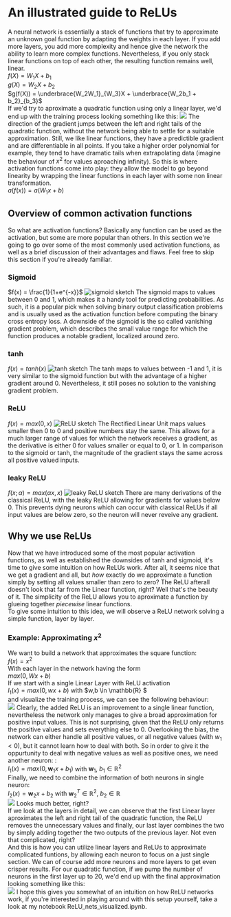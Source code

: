 # An illustrated guide to ReLUs
A neural network is essentially a stack of functions that try to approximate an unknown goal function by adapting the weights in each layer. If you add more layers, you add more complexity and hence give the network the ability to learn more complex functions. Nevertheless, if you only stack linear functions on top of each other, the resulting function remains well, linear.\
$f(X) = W_1X + b_1$\
$g(X) = W_2X + b_2$\
$g(f(X)) = \underbrace{W_2W_1}_{W_3}X + \underbrace{W_2b_1 + b_2}_{b_3}$\
If we'd try to aproximate a quadratic function using only a linear layer, we'd end up with the training process looking something like this:
![](linonelayer.gif)
The direction of the gradient  jumps between the left and right tails of the quadratic function, without the network being able to settle for a suitable approximation.
Still, we like linear functions, they have a predictible gradient and are differentiable in all points. If you take a higher order polynomial for example, they tend to have dramatic tails when extrapolating data (imagine the behaviour of $x^2$ for values aproaching infinity).
  So this is where activation functions come into play: they allow the model to go beyond linearity by wrapping the linear functions in each layer with some non linear transformation.\
$a(f(x)) = a(W_1x +b)$

## Overview of common activation functions
So what are activation functions? Basically any function can be used as the activation, but some are more popular than others.
In this section we're going to go over some of the most commonly used activation functions, as well as a brief discussion of their advantages and flaws. Feel free to skip this section if you're already familiar.

### **Sigmoid**
$f(x) = \frac{1}{1+e^{-x}}$
![sigmoid sketch](sigmoid.png "sigmoid")
The sigmoid maps to values between 0 and 1, which makes it a handy tool for predicting probabilities. As such, it is a popular pick when solving binary output classification problems and is usually used as the activation function before computing the binary cross entropy loss. A downside of the sigmoid is the so called vanishing gradient problem, which describes the small value range for which the function produces a notable gradient, localized around zero. 
### **tanh**
$f(x) = tanh(x)$
![tanh sketch](tanh.png "tanh")
The tanh maps to values between -1 and 1, it is very similar to the sigmoid function but with the advantage of a higher gradient around 0. Nevertheless, it still poses no solution to the vanishing gradient problem.
### **ReLU**
$f(x) = max(0,x)$
![ReLU sketch](ReLU.png "ReLU")
The  Rectified Linear Unit maps values smaller then 0 to 0 and positive numbers stay the same. This allows for a much larger range of values for which the network receives a gradient, as the derivative is either 0 for values smaller or equal to 0, or 1. In comparison to the sigmoid or tanh, the magnitude of the gradient stays the same across all positive valued inputs.  
### **leaky ReLU**
$f(x;\alpha) = max(\alpha x,x)$
![leaky ReLU sketch](leaky_ReLU.png "leaky ReLU")
There are many derivations of the classical ReLU, with the leaky ReLU allowing for gradients for values below 0. This prevents dying neurons which can occur with classical ReLUs if all input values are below zero, so the neuron will never reveive any gradient.
## Why we use ReLUs
Now that we have introduced some of the most popular activation functions, as well as established the downsides of tanh and sigmoid, it's time to give some intuition on how ReLUs work. After all, it seems nice that we get a gradient and all, but *how* exactly do we approximate a function simply by setting all values smaller than zero to zero? The ReLU afterall doesn't look that far from the Linear function, right?
Well that's the beauty of it. The simplicity of the ReLU allows you to aproximate a function by glueing together *piecewise* linear functions.\
To give some intuition to this idea, we will observe a ReLU network solving a simple function, layer by layer.
### Example: Approximating $x^2$
We want to build a network that approximates the square function:\
$f(x)=x^2$\
With each layer in the network having the form\
$max(0,Wx+b)$\
If we start with a single Linear Layer with ReLU activation\
$l_1(x) = max(0,wx+b)$ with $w,b \in \mathbb{R} $\
 and visualize the training process, we can see the following behaviour: \
![](quadratic_1lin1_relu.gif)
Clearly, the added ReLU is an improvement to a single linear function, nevertheless the network only manages to give a broad approximation for positive input values. This is not surprising, given that the ReLU only returns the positive values and sets everything else to 0. Overlooking the bias, the network can either handle all positive values, or all negative values (with $w_1<0$), but it cannot learn how to deal with both. So in order to give it the oppurtunity to deal with negative values as well as positive ones, we need another neuron:
:\
$l_1(x) = max(0,\mathbf{w}_1x+b_1)$ with $\mathbf{w}_1$, $b_1 \in \mathbb{R}^2$\
Finally, we need to combine the information of both neurons in single neuron:\
$l_2(x) = \mathbf{w}_2x+b_2$ with $\mathbf{w}^T_2 \in \mathbb{R}^2$, $b_2 \in \mathbb{R}$\
![](quadratic_1lin2_relu_2lin1.gif)
Looks much better, right?\
If we look at the layers in detail, we can observe that the first Linear layer aproximates the left and right tail of the quadratic function, the ReLU removes the unnecessary values and finally, our last layer combines the two by simply adding together the two outputs of the previous layer. Not even that complicated, right?\
And this is how you can utilize linear layers and ReLUs to approximate complicated funtions, by allowing each neuron to focus on a just single section. We can of course add more neurons and more layers to get even crisper results. For our quadratic function, if we pump the number of neurons in the first layer up to 20, we'd end up with the final approximation looking something like this:\
![](output_relu_multineuron.gif)
I hope this gives you somewhat of an intuition on how ReLU networks work, if you're interested in playing around with this setup yourself, take a look at my notebook ReLU_nets_visualized.ipynb.

 
